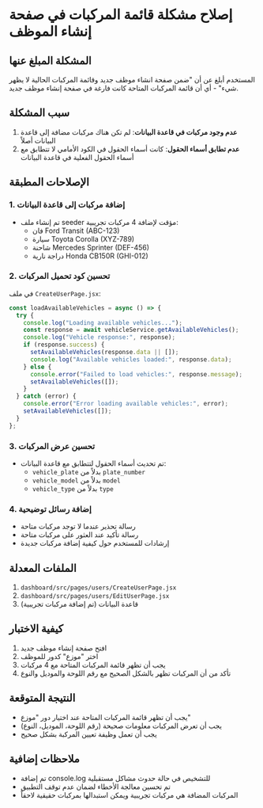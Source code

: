 # إصلاح مشكلة قائمة المركبات في صفحة إنشاء الموظف

## المشكلة المبلغ عنها

المستخدم أبلغ عن أن "ضمن صفحة انشاء موظف جديد وقائمة المركبات الحالية لا يظهر شيء" - أي أن قائمة المركبات المتاحة كانت فارغة في صفحة إنشاء موظف جديد.

## سبب المشكلة

1. **عدم وجود مركبات في قاعدة البيانات**: لم تكن هناك مركبات مضافة إلى قاعدة البيانات أصلاً
2. **عدم تطابق أسماء الحقول**: كانت أسماء الحقول في الكود الأمامي لا تتطابق مع أسماء الحقول الفعلية في قاعدة البيانات

## الإصلاحات المطبقة

### 1. إضافة مركبات إلى قاعدة البيانات

- تم إنشاء ملف seeder مؤقت لإضافة 4 مركبات تجريبية:
  - فان Ford Transit (ABC-123)
  - سيارة Toyota Corolla (XYZ-789)
  - شاحنة Mercedes Sprinter (DEF-456)
  - دراجة نارية Honda CB150R (GHI-012)

### 2. تحسين كود تحميل المركبات

في ملف `CreateUserPage.jsx`:

```javascript
const loadAvailableVehicles = async () => {
  try {
    console.log("Loading available vehicles...");
    const response = await vehicleService.getAvailableVehicles();
    console.log("Vehicle response:", response);
    if (response.success) {
      setAvailableVehicles(response.data || []);
      console.log("Available vehicles loaded:", response.data);
    } else {
      console.error("Failed to load vehicles:", response.message);
      setAvailableVehicles([]);
    }
  } catch (error) {
    console.error("Error loading available vehicles:", error);
    setAvailableVehicles([]);
  }
};
```

### 3. تحسين عرض المركبات

- تم تحديث أسماء الحقول لتتطابق مع قاعدة البيانات:
  - `vehicle_plate` بدلاً من `plate_number`
  - `vehicle_model` بدلاً من `model`
  - `vehicle_type` بدلاً من `type`

### 4. إضافة رسائل توضيحية

- رسالة تحذير عندما لا توجد مركبات متاحة
- رسالة تأكيد عند العثور على مركبات متاحة
- إرشادات للمستخدم حول كيفية إضافة مركبات جديدة

## الملفات المعدلة

1. `dashboard/src/pages/users/CreateUserPage.jsx`
2. `dashboard/src/pages/users/EditUserPage.jsx`
3. قاعدة البيانات (تم إضافة مركبات تجريبية)

## كيفية الاختبار

1. افتح صفحة إنشاء موظف جديد
2. اختر "موزع" كدور للموظف
3. يجب أن تظهر قائمة المركبات المتاحة مع 4 مركبات
4. تأكد من أن المركبات تظهر بالشكل الصحيح مع رقم اللوحة والموديل والنوع

## النتيجة المتوقعة

- يجب أن تظهر قائمة المركبات المتاحة عند اختيار دور "موزع"
- يجب أن تعرض المركبات معلومات صحيحة (رقم اللوحة، الموديل، النوع)
- يجب أن تعمل وظيفة تعيين المركبة بشكل صحيح

## ملاحظات إضافية

- تم إضافة console.log للتشخيص في حالة حدوث مشاكل مستقبلية
- تم تحسين معالجة الأخطاء لضمان عدم توقف التطبيق
- المركبات المضافة هي مركبات تجريبية ويمكن استبدالها بمركبات حقيقية لاحقاً
